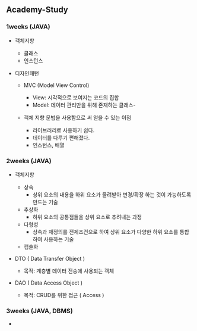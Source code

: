 ## Academy-Study

### 1weeks (JAVA)

- 객체지향
  - 클래스
  - 인스턴스


- 디자인패턴
  - MVC (Model View Control)
    - View: 시각적으로 보여지는 코드의 집합
    - Model: 데이터 관리만을 위해 존재하는 클래스- 


  - 객체 지향 문법을 사용함으로 써 얻을 수 있는 이점
    - 라이브러리로 사용하기 쉽다.
    - 데이터를 다루기 편해졌다.
    - 인스턴스, 배열


### 2weeks (JAVA)
- 객체지향
  - 상속
    - 상위 요소의 내용을 하위 요소가 물려받아 변경/확장 하는 것이 가능하도록 만드는 기술
  - 추상화
    - 하위 요소의 공통점들을 상위 요소로 추려내는 과정
  - 다형성
    - 상속과 재정의를 전제조건으로 하여 상위 요소가 다양한 하위 요소를 통합하여 사용하는 기술
  - 캡슐화


- DTO ( Data Transfer Object )
  - 목적: 계층별 데이터 전송에 사용되는 객체
- DAO ( Data Access Object )
  - 목적: CRUD를 위한 접근 ( Access )

### 3weeks (JAVA, DBMS)
-
